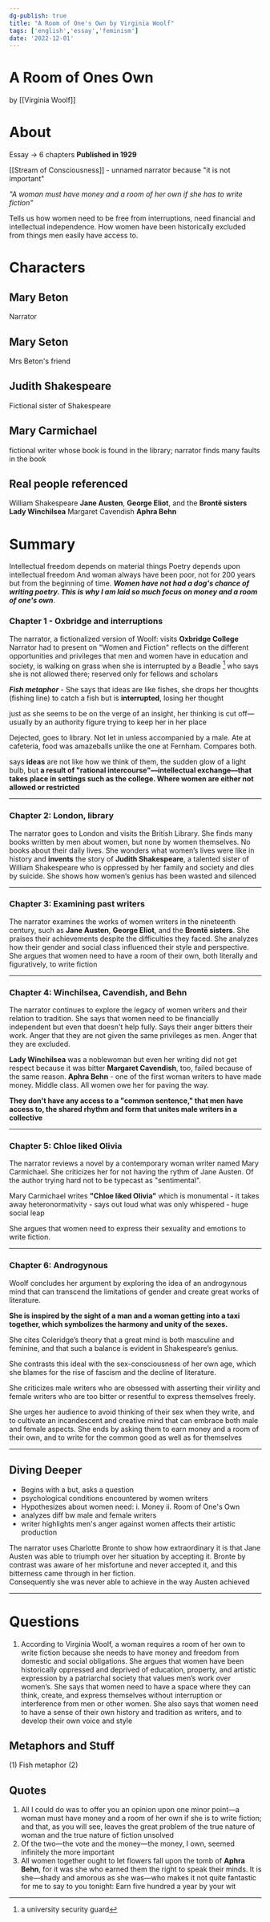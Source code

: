 ```yaml
---
dg-publish: true
title: "A Room of One's Own by Virginia Woolf"
tags: ['english','essay','feminism']
date: '2022-12-01'
---
```

# A Room of Ones Own 
by [[Virginia Woolf]]

# About
Essay -> 6 chapters
**Published in 1929**

[[Stream of Consciousness]] - unnamed narrator because "it is not important"

*"A woman must have money and a room of her own if she has to write fiction"*

Tells us how women need to be free from interruptions, need financial and intellectual independence. How women have been historically excluded from things men easily have access to. 

# Characters
## Mary Beton 
Narrator
## Mary Seton 
Mrs Beton's friend
## Judith Shakespeare 
Fictional sister of Shakespeare
## Mary Carmichael
fictional writer whose book is found in the library; narrator finds many faults in the book 

## Real people referenced 
William Shakespeare
**Jane Austen**, **George Eliot**, and the **Brontë sisters**
**Lady Winchilsea**
Margaret Cavendish
**Aphra Behn**


# Summary 

Intellectual freedom depends on material things
Poetry depends upon intellectual freedom
And woman always have been poor, not for 200 years but from the beginning of time. ***Women have not had a dog's chance of writing poetry. This is why I am laid so much focus on money and a room of one's own***. 

### Chapter 1 - Oxbridge and interruptions
The narrator, a fictionalized version of Woolf: 
visits **Oxbridge College**  
Narrator had to present on "Women and Fiction"
reflects on the different opportunities and privileges that men and women have in education and society, is walking on grass when she is interrupted by a Beadle [^1] 
who says she is not allowed there; reserved only for fellows and scholars

***Fish metaphor*** - She says that ideas are like fishes, she drops her thoughts (fishing line) to catch a fish but is **interrupted**, losing her thought

just as she seems to be on the verge of an insight, her thinking is cut off—usually by an authority figure trying to keep her in her place

Dejected, goes to library. Not let in unless accompanied by a male. 
Ate at cafeteria, food was amazeballs unlike the one at Fernham. Compares both. 

says **ideas** are not like how we think of them, the sudden glow of a light bulb, but **a result of "rational intercourse"––intellectual exchange––that takes place in settings such as the college. Where women are either not allowed or restricted**

[^1]: a university security guard

---

### Chapter 2:  London, library
The narrator goes to London and visits the British Library. She finds many books written by men about women, but none by women themselves. 
No books about their daily lives. 
She wonders what women’s lives were like in history and **invents** the story of **Judith Shakespeare**, a talented sister of William Shakespeare who is oppressed by her family and society and dies by suicide. She shows how women’s genius has been wasted and silenced

---

### Chapter 3: Examining past writers
The narrator examines the works of women writers in the nineteenth century, such as **Jane Austen**, **George Eliot**, and the **Brontë sisters**. She praises their achievements despite the difficulties they faced. She analyzes how their gender and social class influenced their style and perspective. She argues that women need to have a room of their own, both literally and figuratively, to write fiction 

---

### Chapter 4: Winchilsea, Cavendish, and Behn
The narrator continues to explore the legacy of women writers and their relation to tradition. 
She says that women need to be financially independent but even that doesn't help fully. Says their anger bitters their work. Anger that they are not given the same privileges as men. Anger that they are excluded. 

**Lady Winchilsea** was a noblewoman but even her writing did not get respect because it was bitter 
**Margaret Cavendish**, too, failed because of the same reason. 
**Aphra Behn** - one of the first woman writers to have made money. Middle class. All women owe her for paving the way. 

**They don't have any access to a "common sentence," that men have access to, the shared rhythm and form that unites male writers in a collective**

---

### Chapter 5: Chloe liked Olivia
The narrator reviews a novel by a contemporary woman writer named Mary Carmichael. She criticizes her for not having the rythm of Jane Austen.  Of the author trying hard not to be typecast as "sentimental". 

Mary Carmichael writes **"Chloe liked Olivia"** which is monumental - it takes away heteronormativity - says out loud what was only whispered -  huge social leap 

She argues that women need to express their sexuality and emotions to write fiction.

---
### Chapter 6:  Androgynous 
Woolf concludes her argument by exploring the idea of an androgynous mind that can transcend the limitations of gender and create great works of literature. 

**She is inspired by the sight of a man and a woman getting into a taxi together, which symbolizes the harmony and unity of the sexes.** 

She cites Coleridge’s theory that a great mind is both masculine and feminine, and that such a balance is evident in Shakespeare’s genius. 

She contrasts this ideal with the sex-consciousness of her own age, which she blames for the rise of fascism and the decline of literature. 

She criticizes male writers who are obsessed with asserting their virility and female writers who are too bitter or resentful to express themselves freely. 

She urges her audience to avoid thinking of their sex when they write, and to cultivate an incandescent and creative mind that can embrace both male and female aspects. She ends by asking them to earn money and a room of their own, and to write for the common good as well as for themselves

---

## Diving Deeper
- Begins with a but, asks a question
- psychological conditions encountered by women writers
- Hypothesizes about women need:
  i. Money
  ii. Room of One's Own
- analyzes diff bw male and female writers
- writer highlights men's anger against women affects their artistic production 

The narrator uses Charlotte Bronte to show how extraordinary it is  that Jane Austen was able to triumph over her situation by  accepting it. Bronte by contrast was aware of her misfortune and  never accepted it, and this bitterness came through in her fiction.  
Consequently she was never able to achieve in the way Austen  achieved

--- 

# Questions 

1) According to Virginia Woolf, a woman requires a room of her own to write fiction because she needs to have money and freedom from domestic and social obligations. She argues that women have been historically oppressed and deprived of education, property, and artistic expression by a patriarchal society that values men’s work over women’s. She says that women need to have a space where they can think, create, and express themselves without interruption or interference from men or other women. She also says that women need to have a sense of their own history and tradition as writers, and to develop their own voice and style 

## Metaphors and Stuff
(1) Fish metaphor 
(2) 

## Quotes
1. All I could do was to offer you an opinion upon one minor
   point—a woman must have money and a room of her own if she
   is to write fiction; and that, as you will see, leaves the great
   problem of the true nature of woman and the true nature of
   fiction unsolved
2. Of the two—the vote and the money—the money, I own, seemed infinitely the more important 
3. All women together ought to let flowers fall upon the tomb 
   of **Aphra Behn**,  for it was she who earned them the
   right to speak their minds. It is she—shady and amorous as she
   was—who makes it not quite fantastic for me to say to you tonight: Earn five hundred a year by your wit

